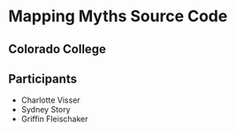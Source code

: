 # Mapping Myths Source Code
## Colorado College 


## Participants 
*  Charlotte Visser
*  Sydney Story
*  Griffin Fleischaker